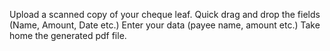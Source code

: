 Upload a scanned copy of your cheque leaf.
Quick drag and drop the fields (Name, Amount, Date etc.)
Enter your data (payee name, amount etc.)
Take home the generated pdf file.